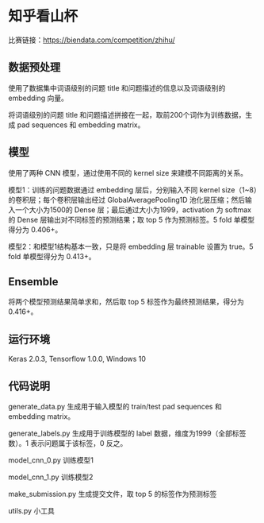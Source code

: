# 知乎看山杯
比赛链接：https://biendata.com/competition/zhihu/

## 数据预处理
使用了数据集中词语级别的问题 title 和问题描述的信息以及词语级别的 embedding 向量。

将词语级别的问题 title 和问题描述拼接在一起，取前200个词作为训练数据，生成 pad sequences 和 embedding matrix。

## 模型
使用了两种 CNN 模型，通过使用不同的 kernel size 来建模不同距离的关系。

模型1：训练的问题数据通过 embedding 层后，分别输入不同 kernel size（1~8）的卷积层；每个卷积层输出经过 GlobalAveragePooling1D 池化层压缩；然后输入一个大小为1500的 Dense 层；最后通过大小为1999，activation 为 softmax 的 Dense 层输出对不同标签的预测结果；取 top 5 作为预测标签。5 fold 单模型得分为 0.406+。

模型2：和模型1结构基本一致，只是将 embedding 层 trainable 设置为 true。5 fold 单模型得分为 0.413+。

## Ensemble
将两个模型预测结果简单求和，然后取 top 5 标签作为最终预测结果，得分为 0.416+。

## 运行环境
Keras 2.0.3, Tensorflow 1.0.0, Windows 10

## 代码说明
generate_data.py 生成用于输入模型的 train/test pad sequences 和 embedding matrix。

generate_labels.py 生成用于训练模型的 label 数据，维度为1999（全部标签数）。1 表示问题属于该标签，0 反之。

model\_cnn\_0.py 训练模型1

model\_cnn\_1.py 训练模型2

make_submission.py 生成提交文件，取 top 5 的标签作为预测标签

utils.py 小工具

